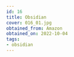 ```yaml
---
id: 16 
title: Obsidian
cover: 016_01.jpg
obtained_from: Amazon
obtained_on: 2022-10-04
tags:
- obsidian
---
```

